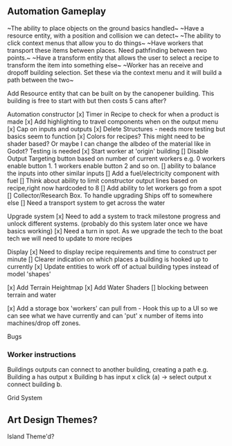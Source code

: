 ## Automation Gameplay

~The ability to place objects on the ground basics handled~
~Have a resource entity, with a position and collision we can detect~
~The ability to click context menus that allow you to do things~
~Have workers that transport these items between places. Need pathfinding between two points.~
~Have a transform entity that allows the user to select a recipe to transform the item into something else~
~Worker has an receive and dropoff building selection. Set these via the context menu and it will build a path between the two~

Add Resource entity that can be built on by the canopener building. This building is free to start with but then costs 5 cans after?

Automation constructor
[x] Timer in Recipe to check for when a product is made
[x] Add highlighting to travel components when on the output menu
[x] Cap on inputs and outputs
[x] Delete Structures - needs more testing but basics seem to function
[x] Colors for recipes? This might need to be shader based? Or maybe I can change the albdeo of the material like in Godot? Testing is needed
[x] Start worker at 'origin' building 
[] Disable Output Targeting button based on number of current workers e.g. 0 workers enable button 1. 1 workers enable button 2 and so on.
[] ability to balance the inputs into other similar inputs
[] Add a fuel/electricity component with fuel
[] Think about ability to limit constructor output lines based on recipe,right now hardcoded to 8
[] Add ability to let workers go from a spot
[] Collector/Research Box. To handle upgrading Ships off to somewhere else
[] Need a transport system to get across the water

Upgrade system
[x] Need to add a system to track milestone progress and unlock different systems. (probably do this system later once we have basics working)
[x] Need a turn in spot. As we upgrade the tech to the boat tech we will need to update to more recipes

Display
[x] Need to display recipe requirements and time to construct per minute
[] Clearer indication on which places a building is hooked up to currently
[x] Update entities to work off of actual building types instead of model 'shapes'

[x] Add Terrain Heightmap
[x] Add Water Shaders
[] blocking between terrain and water

[x] Add a storage box 'workers' can pull from - Hook this up to a UI so we can see what we have currently and can 'put' x number of items into machines/drop off zones.

Bugs

### Worker instructions
Buildings outputs can connect to another building, creating a path
e.g. Building a has output x Building b has input x click (a) -> select output x connect building b.

Grid System

## Art Design Themes?
Island Theme'd?

